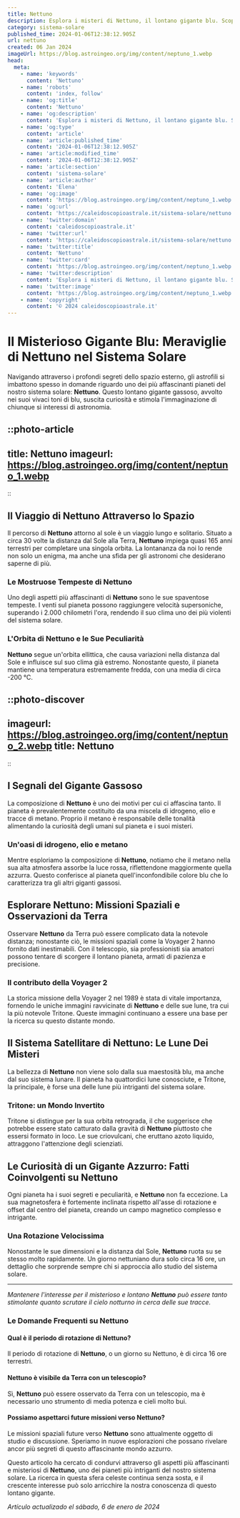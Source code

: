 ```yaml
---
title: Nettuno
description: Esplora i misteri di Nettuno, il lontano gigante blu. Scopri la sua atmosfera, anelli e lune in un viaggio astronomico affascinante.
category: sistema-solare
published_time: 2024-01-06T12:38:12.905Z
url: nettuno
created: 06 Jan 2024
imageUrl: https://blog.astroingeo.org/img/content/neptuno_1.webp
head:
  meta:
    - name: 'keywords'
      content: 'Nettuno'
    - name: 'robots'
      content: 'index, follow'
    - name: 'og:title'
      content: 'Nettuno'
    - name: 'og:description'
      content: 'Esplora i misteri di Nettuno, il lontano gigante blu. Scopri la sua atmosfera, anelli e lune in un viaggio astronomico affascinante.'
    - name: 'og:type'
      content: 'article'
    - name: 'article:published_time'
      content: '2024-01-06T12:38:12.905Z'
    - name: 'article:modified_time'
      content: '2024-01-06T12:38:12.905Z'
    - name: 'article:section'
      content: 'sistema-solare'
    - name: 'article:author'
      content: 'Elena'
    - name: 'og:image'
      content: 'https://blog.astroingeo.org/img/content/neptuno_1.webp'
    - name: 'og:url'
      content: 'https://caleidoscopioastrale.it/sistema-solare/nettuno'
    - name: 'twitter:domain'
      content: 'caleidoscopioastrale.it'
    - name: 'twitter:url'
      content: 'https://caleidoscopioastrale.it/sistema-solare/nettuno'
    - name: 'twitter:title'
      content: 'Nettuno'
    - name: 'twitter:card'
      content: 'https://blog.astroingeo.org/img/content/neptuno_1.webp'
    - name: 'twitter:description'
      content: 'Esplora i misteri di Nettuno, il lontano gigante blu. Scopri la sua atmosfera, anelli e lune in un viaggio astronomico affascinante.'
    - name: 'twitter:image'
      content: 'https://blog.astroingeo.org/img/content/neptuno_1.webp'
    - name: 'copyright'
      content: '© 2024 caleidoscopioastrale.it'
---
```

# Il Misterioso Gigante Blu: Meraviglie di Nettuno nel Sistema Solare

Navigando attraverso i profondi segreti dello spazio esterno, gli astrofili si imbattono spesso in domande riguardo uno dei più affascinanti pianeti del nostro sistema solare: **Nettuno**. Questo lontano gigante gassoso, avvolto nei suoi vivaci toni di blu, suscita curiosità e stimola l'immaginazione di chiunque si interessi di astronomia. 

::photo-article
---
title: Nettuno
imageurl: https://blog.astroingeo.org/img/content/neptuno_1.webp
---
::

## Il Viaggio di Nettuno Attraverso lo Spazio
Il percorso di **Nettuno** attorno al sole è un viaggio lungo e solitario. Situato a circa 30 volte la distanza dal Sole alla Terra, **Nettuno** impiega quasi 165 anni terrestri per completare una singola orbita. La lontananza da noi lo rende non solo un enigma, ma anche una sfida per gli astronomi che desiderano saperne di più.

### Le Mostruose Tempeste di Nettuno
Uno degli aspetti più affascinanti di **Nettuno** sono le sue spaventose tempeste. I venti sul pianeta possono raggiungere velocità supersoniche, superando i 2.000 chilometri l'ora, rendendo il suo clima uno dei più violenti del sistema solare.

### L'Orbita di Nettuno e le Sue Peculiarità
**Nettuno** segue un'orbita ellittica, che causa variazioni nella distanza dal Sole e influisce sul suo clima già estremo. Nonostante questo, il pianeta mantiene una temperatura estremamente fredda, con una media di circa -200 °C.

::photo-discover
---
imageurl: https://blog.astroingeo.org/img/content/neptuno_2.webp
title: Nettuno
---
::

## I Segnali del Gigante Gassoso
La composizione di **Nettuno** è uno dei motivi per cui ci affascina tanto. Il pianeta è prevalentemente costituito da una miscela di idrogeno, elio e tracce di metano. Proprio il metano è responsabile delle tonalità alimentando la curiosità degli umani sul pianeta e i suoi misteri.

### Un'oasi di idrogeno, elio e metano
Mentre esploriamo la composizione di **Nettuno**, notiamo che il metano nella sua alta atmosfera assorbe la luce rossa, riflettendone maggiormente quella azzurra. Questo conferisce al pianeta quell'inconfondibile colore blu che lo caratterizza tra gli altri giganti gassosi.

## Esplorare Nettuno: Missioni Spaziali e Osservazioni da Terra
Osservare **Nettuno** da Terra può essere complicato data la notevole distanza; nonostante ciò, le missioni spaziali come la Voyager 2 hanno fornito dati inestimabili. Con il telescopio, sia professionisti sia amatori possono tentare di scorgere il lontano pianeta, armati di pazienza e precisione.

### Il contributo della Voyager 2
La storica missione della Voyager 2 nel 1989 è stata di vitale importanza, fornendo le uniche immagini ravvicinate di **Nettuno** e delle sue lune, tra cui la più notevole Tritone. Queste immagini continuano a essere una base per la ricerca su questo distante mondo.

## Il Sistema Satellitare di Nettuno: Le Lune Dei Misteri
La bellezza di **Nettuno** non viene solo dalla sua maestosità blu, ma anche dal suo sistema lunare. Il pianeta ha quattordici lune conosciute, e Tritone, la principale, è forse una delle lune più intriganti del sistema solare.

### Tritone: un Mondo Invertito
Tritone si distingue per la sua orbita retrograda, il che suggerisce che potrebbe essere stato catturato dalla gravità di **Nettuno** piuttosto che essersi formato in loco. Le sue criovulcani, che eruttano azoto liquido, attraggono l'attenzione degli scienziati.

## Le Curiosità di un Gigante Azzurro: Fatti Coinvolgenti su Nettuno
Ogni pianeta ha i suoi segreti e peculiarità, e **Nettuno** non fa eccezione. La sua magnetosfera è fortemente inclinata rispetto all'asse di rotazione e offset dal centro del pianeta, creando un campo magnetico complesso e intrigante.

### Una Rotazione Velocissima
Nonostante le sue dimensioni e la distanza dal Sole, **Nettuno** ruota su se stesso molto rapidamente. Un giorno nettuniano dura solo circa 16 ore, un dettaglio che sorprende sempre chi si approccia allo studio del sistema solare.

---

_Mantenere l'interesse per il misterioso e lontano **Nettuno** può essere tanto stimolante quanto scrutare il cielo notturno in cerca delle sue tracce._ 

### Le Domande Frequenti su Nettuno

#### Qual è il periodo di rotazione di Nettuno?
Il periodo di rotazione di **Nettuno**, o un giorno su Nettuno, è di circa 16 ore terrestri.

#### Nettuno è visibile da Terra con un telescopio?
Sì, **Nettuno** può essere osservato da Terra con un telescopio, ma è necessario uno strumento di media potenza e cieli molto bui.

#### Possiamo aspettarci future missioni verso Nettuno?
Le missioni spaziali future verso **Nettuno** sono attualmente oggetto di studio e discussione. Speriamo in nuove esplorazioni che possano rivelare ancor più segreti di questo affascinante mondo azzurro.

Questo articolo ha cercato di condurvi attraverso gli aspetti più affascinanti e misteriosi di **Nettuno**, uno dei pianeti più intriganti del nostro sistema solare. La ricerca in questa sfera celeste continua senza sosta, e il crescente interesse può solo arricchire la nostra conoscenza di questo lontano gigante.

_Artículo actualizado el sábado, 6 de enero de 2024_